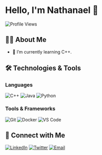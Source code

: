 # Hello, I'm Nathanael 👋

![Profile Views](https://komarev.com/ghpvc/?username=yourusername&color=blue)

## 👨‍💻 About Me

<!-- - 🔭 I’m currently working on [Your Project/Specialty] -->
- 🌱 I’m currently learning C++.
<!-- - 👯 I’m looking to collaborate on [Project/Tech Stack] -->
<!-- - 💬 Ask me about [Topics/Skills] -->
<!-- - 📫 How to reach me: [Your Email/LinkedIn/Twitter] -->
<!-- - ⚡ Fun fact: [Interesting Fact About You] -->

## 🛠️ Technologies & Tools

### Languages
![C++](https://img.shields.io/badge/C++-00599C?style=for-the-badge&logo=cplusplus&logoColor=white)
![Java](https://img.shields.io/badge/Java-007396?style=for-the-badge&logo=java&logoColor=white)
![Python](https://img.shields.io/badge/Python-3670A0?style=for-the-badge&logo=python&logoColor=ffdd54)

### Tools & Frameworks
![Git](https://img.shields.io/badge/Git-F05032?style=for-the-badge&logo=git&logoColor=white)
![Docker](https://img.shields.io/badge/Docker-2496ED?style=for-the-badge&logo=docker&logoColor=white)
![VS Code](https://img.shields.io/badge/VS%20Code-007ACC?style=for-the-badge&logo=visual-studio-code&logoColor=white)

<!--
## 📈 GitHub Stats

![Your GitHub stats](https://github-readme-stats.vercel.app/api?username=yourusername&show_icons=true&theme=radical)
-->

## 🔗 Connect with Me

[![LinkedIn](https://img.shields.io/badge/LinkedIn-0077B5?style=for-the-badge&logo=linkedin&logoColor=white)](https://linkedin.com/in/yourusername)
[![Twitter](https://img.shields.io/badge/Twitter-1DA1F2?style=for-the-badge&logo=twitter&logoColor=white)](https://twitter.com/yourusername)
[![Email](https://img.shields.io/badge/Email-D14836?style=for-the-badge&logo=gmail&logoColor=white)](mailto:youremail@example.com)

<!--
**nathanaeljack/nathanaeljack** is a ✨ _special_ ✨ repository because its `README.md` (this file) appears on your GitHub profile.

Here are some ideas to get you started:

- 🔭 I’m currently working on ...
- 🌱 I’m currently learning ...
- 👯 I’m looking to collaborate on ...
- 🤔 I’m looking for help with ...
- 💬 Ask me about ...
- 📫 How to reach me: ...
- 😄 Pronouns: ...
- ⚡ Fun fact: ...
-->
